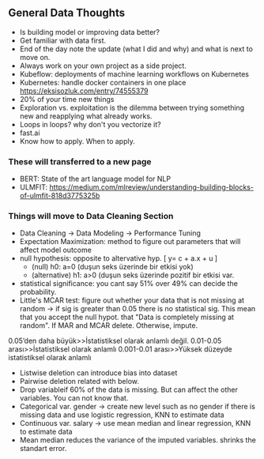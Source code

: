 ## General Data Thoughts

- Is building model or improving data better?
- Get familiar with data first.
- End of the day note the update (what I did and why) and what is next to move on.
- Always work on your own project as a side project.
- Kubeflow: deployments of machine learning workflows on Kubernetes
- Kubernetes: handle docker containers in one place https://eksisozluk.com/entry/74555379
- 20% of your time new things
- Exploration vs. exploitation is the dilemma between trying something new and reapplying what already works.
- Loops in loops? why don't you vectorize it?
- fast.ai
- Know how to apply. When to apply.



### These will transferred to a new page 
- BERT: State of the art language model for NLP
- ULMFIT: https://medium.com/mlreview/understanding-building-blocks-of-ulmfit-818d3775325b

### Things will move to Data Cleaning Section

- Data Cleaning -> Data Modeling -> Performance Tuning
- Expectation Maximization: method to figure out parameters that will affect model outcome
- null hypothesis: opposite to altervative hyp. [ y= c + a.x + u ]
   - (null) h0: a=0 (duşun seks üzerinde bir etkisi yok)
   - (alternative) h1: a>0 (duşun seks üzerinde pozitif bir etkisi var.
- statistical significance: you cant say 51% over 49% can decide the probability.
- Little's MCAR test: figure out whether your data that is not missing at random -> if sig is greater than 0.05 there is no statistical sig. This mean that you accept the null hypot. that "Data is completely missing at random". If MAR and MCAR delete. Otherwise, impute. 

0.05’den daha büyük>>İstatistiksel olarak anlamlı değil. 
0.01-0.05 arası>>İstatistiksel olarak anlamlı
0.001-0.01 arası>>Yüksek düzeyde istatistiksel olarak anlamlı

- Listwise deletion can introduce bias into dataset
- Pairwise deletion related with below.
- Drop variableif 60% of the data is missing. But can affect the other variables. You can not know that.
- Categorical var. gender -> create new level such as no gender if there is missing data and use logistic regression, KNN to estimate data
- Continuous var. salary -> use mean median and linear regression, KNN to estimate data
- Mean median reduces the variance of the imputed variables. shrinks the standart error.
